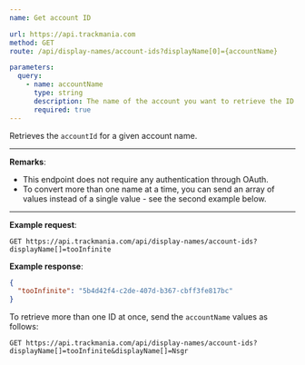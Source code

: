 ```yaml
---
name: Get account ID

url: https://api.trackmania.com
method: GET
route: /api/display-names/account-ids?displayName[0]={accountName}

parameters:
  query:
    - name: accountName
      type: string
      description: The name of the account you want to retrieve the ID for
      required: true
---
```


Retrieves the `accountId` for a given account name.

---

**Remarks**:
- This endpoint does not require any authentication through OAuth.
- To convert more than one name at a time, you can send an array of values instead of a single value - see the second example below.

---

**Example request**:
```plain
GET https://api.trackmania.com/api/display-names/account-ids?displayName[]=tooInfinite
```

**Example response**:
```json
{
  "tooInfinite": "5b4d42f4-c2de-407d-b367-cbff3fe817bc"
}
```

To retrieve more than one ID at once, send the `accountName` values as follows:
```plain
GET https://api.trackmania.com/api/display-names/account-ids?displayName[]=tooInfinite&displayName[]=Nsgr
```
